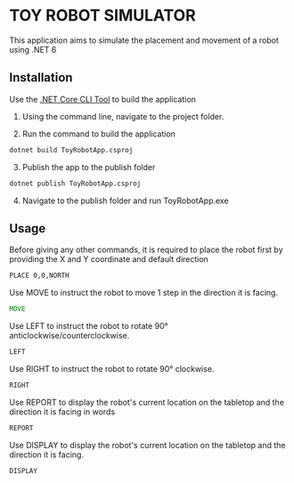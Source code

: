 # TOY ROBOT SIMULATOR

This application aims to simulate the placement and movement of a robot using .NET 6

## Installation


Use the [.NET Core CLI Tool](https://learn.microsoft.com/en-us/dotnet/core/install/windows?tabs=net70) to build the application

1. Using the command line, navigate to the project folder.

2. Run the command to build the application

```cmd
dotnet build ToyRobotApp.csproj
```

3. Publish the app to the publish folder

```cmd
dotnet publish ToyRobotApp.csproj
```

4. Navigate to the publish folder and run ToyRobotApp.exe


## Usage

Before giving any other commands, it is required to place the robot first by providing the X and Y coordinate and default direction
```cmd
PLACE 0,0,NORTH
```

Use MOVE to instruct the robot to move 1 step in the direction it is facing.
```cmd
MOVE
```

Use LEFT to instruct the robot to rotate 90° anticlockwise/counterclockwise.
```cmd
LEFT
```

Use RIGHT to instruct the robot to rotate 90° clockwise.
```cmd
RIGHT
```

Use REPORT to display the robot's current location on the tabletop and the direction it is facing in words
```cmd
REPORT
```

Use DISPLAY to display the robot's current location on the tabletop and the direction it is facing.
```cmd
DISPLAY
```